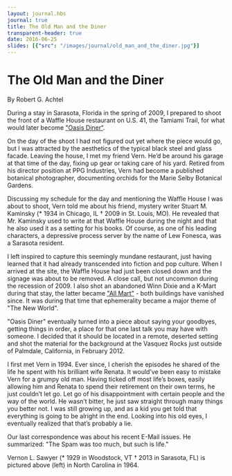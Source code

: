 ```yaml
---
layout: journal.hbs
journal: true
title: The Old Man and the Diner
transparent-header: true
date: 2016-06-25
slides: [{"src": "/images/journal/old_man_and_the_diner.jpg"}]
---
```


# The Old Man and the Diner

By Robert G. Achtel

During a stay in Sarasota, Florida in the spring of 2009, I prepared to shoot the front of a Waffle House restaurant on U.S. 41, the Tamiami Trail, for what would later become ["Oasis Diner“](https://store.geebirdandbamby.com/the-new-world/oasis-diner/index.html).

On the day of the shoot I had not figured out yet where the piece would go, but I was attracted by the aesthetics of the typical black steel and glass facade. Leaving the house, I met my friend Vern. He’d be around his garage at that time of the day, fixing up gear or taking care of his yard. Retired from his director position at PPG Industries, Vern had become a published botanical photographer, documenting orchids for the Marie Selby Botanical Gardens.

Discussing my schedule for the day and mentioning the Waffle House I was about to shoot, Vern told me about his friend, mystery writer Stuart M. Kaminsky (* 1934 in Chicago, IL † 2009 in St. Louis, MO). He revealed that Mr. Kaminsky used to write at that Waffle House during the night and that he also used it as a setting for his books. Of course, as one of his leading characters, a depressive process server by the name of Lew Fonesca, was a Sarasota resident.

I left inspired to capture this seemingly mundane restaurant, just having learned that it had already transcended into fiction and pop culture. When I arrived at the site, the Waffle House had just been closed down and the signage was about to be removed. A close call, but not uncommon during the recession of 2009. I also shot an abandoned Winn Dixie and a K-Mart during that stay, the latter became ["All Mart"](https://store.geebirdandbamby.com/the-new-world/all-mart/index.html) - both buildings have vanished since. It was during that time that ephemerality became a major theme of "The New World".

"Oasis Diner" eventually turned into a piece about saying your goodbyes, getting things in order, a place for that one last talk you may have with someone. I decided that it should be located in a remote, deserted setting and shot the material for the background at the Vasquez Rocks just outside of Palmdale, California, in February 2012.  

I first met Vern in 1994. Ever since, I cherish the episodes he shared of the life he spent with his brilliant wife Renata. It would’ve been easy to mistake Vern for a grumpy old man. Having ticked off most life’s boxes, easily allowing him and Renata to spend their retirement on their own terms, he just couldn’t let go. Let go of his disappointment with certain people and the way of the world. He wasn’t bitter, he just saw straight through many things you better not. I was still growing up, and as a kid you get told that everything is going to be alright in the end. Looking into his old eyes, I eventually realized that that’s probably a lie.

Our last correspondence was about his recent E-Mail issues. He summarized: "The Spam was too much, but such is life."

Vernon L. Sawyer (* 1929 in Woodstock, VT † 2013 in Sarasota, FL) is pictured above (left) in North Carolina in 1964.